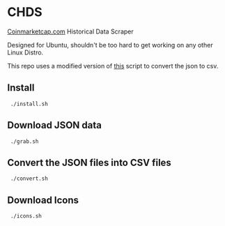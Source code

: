 # CHDS
[Coinmarketcap.com](https://coinmarketcap.com)
 Historical Data Scraper

Designed for Ubuntu, shouldn't be too hard to get working on any other Linux Distro.

This repo uses a modified version of [this](https://github.com/vinay20045/json-to-csv) script to convert the json to csv.

## Install
```
 ./install.sh
```

## Download JSON data
```
 ./grab.sh
```

## Convert the JSON files into CSV files

```
 ./convert.sh
```

## Download Icons
```
 ./icons.sh
```
